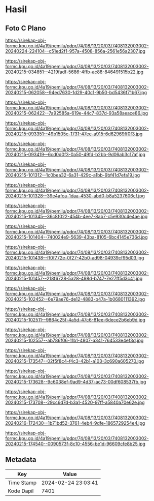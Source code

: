 # Hasil

## Foto C Plano

https://sirekap-obj-formc.kpu.go.id/4a19/pemilu/pdpr/74/08/13/20/03/7408132003002-20240224-224104--c51ed2f1-957a-4508-856a-2561e56a2307.jpg

https://sirekap-obj-formc.kpu.go.id/4a19/pemilu/pdpr/74/08/13/20/03/7408132003002-20240215-034851--4219fadf-5686-4ffb-ac88-846491515b22.jpg

https://sirekap-obj-formc.kpu.go.id/4a19/pemilu/pdpr/74/08/13/20/03/7408132003002-20240215-062058--94ed7630-1d29-40c1-9b50-bd5436f71b67.jpg

https://sirekap-obj-formc.kpu.go.id/4a19/pemilu/pdpr/74/08/13/20/03/7408132003002-20240215-062422--7a92585a-619e-44c7-837d-93a58aeace86.jpg

https://sirekap-obj-formc.kpu.go.id/4a19/pemilu/pdpr/74/08/13/20/03/7408132003002-20240215-093351--49b1505c-1731-47ee-a915-6d62969ff0f3.jpg

https://sirekap-obj-formc.kpu.go.id/4a19/pemilu/pdpr/74/08/13/20/03/7408132003002-20240215-093419--6cd0d0f3-0a50-49fd-b2bb-9d06ab3c17af.jpg

https://sirekap-obj-formc.kpu.go.id/4a19/pemilu/pdpr/74/08/13/20/03/7408132003002-20240215-101312--1c0bea32-6a31-429c-a1bb-9bf41d7efa19.jpg

https://sirekap-obj-formc.kpu.go.id/4a19/pemilu/pdpr/74/08/13/20/03/7408132003002-20240215-101328--39e4afca-1daa-4530-abd0-b8a5237606cf.jpg

https://sirekap-obj-formc.kpu.go.id/4a19/pemilu/pdpr/74/08/13/20/03/7408132003002-20240215-101345--36c8f022-454b-4ee7-8ab7-c5e930c4e4ae.jpg

https://sirekap-obj-formc.kpu.go.id/4a19/pemilu/pdpr/74/08/13/20/03/7408132003002-20240215-101404--740024e9-5639-43ba-8105-6bc4145e736d.jpg

https://sirekap-obj-formc.kpu.go.id/4a19/pemilu/pdpr/74/08/13/20/03/7408132003002-20240215-101438--ff0f772e-0f27-42b0-ad98-04939cf95d03.jpg

https://sirekap-obj-formc.kpu.go.id/4a19/pemilu/pdpr/74/08/13/20/03/7408132003002-20240215-101457--218f6728-5a28-498d-b747-7e27ff5d3c41.jpg

https://sirekap-obj-formc.kpu.go.id/4a19/pemilu/pdpr/74/08/13/20/03/7408132003002-20240215-102452--6e79ae76-de12-4883-b47a-1b0680111392.jpg

https://sirekap-obj-formc.kpu.go.id/4a19/pemilu/pdpr/74/08/13/20/03/7408132003002-20240215-102511--9864c25f-4a5d-47c6-81ee-6dece2b6eb9d.jpg

https://sirekap-obj-formc.kpu.go.id/4a19/pemilu/pdpr/74/08/13/20/03/7408132003002-20240215-102557--ab786f06-11b1-4807-a341-764533e4ef3d.jpg

https://sirekap-obj-formc.kpu.go.id/4a19/pemilu/pdpr/74/08/13/20/03/7408132003002-20240215-173547--02f5f8c4-f4c3-42b1-a103-3c690a605270.jpg

https://sirekap-obj-formc.kpu.go.id/4a19/pemilu/pdpr/74/08/13/20/03/7408132003002-20240215-173628--9c6038ef-9ad9-4d37-ac73-00df608537fb.jpg

https://sirekap-obj-formc.kpu.go.id/4a19/pemilu/pdpr/74/08/13/20/03/7408132003002-20240215-173708--29cc6d7d-b3a1-4520-97ff-a5840a70e62e.jpg

https://sirekap-obj-formc.kpu.go.id/4a19/pemilu/pdpr/74/08/13/20/03/7408132003002-20240216-172430--1b71bd52-3761-4eb4-9dfe-1865729254e4.jpg

https://sirekap-obj-formc.kpu.go.id/4a19/pemilu/pdpr/74/08/13/20/03/7408132003002-20240215-174540--0090573f-8c10-4556-be1d-96609cfe8b25.jpg


## Metadata

| Key        | Value               |
| ---------- | ------------------- |
| Time Stamp | 2024-02-24 23:03:41 |
| Kode Dapil | 7401                |




